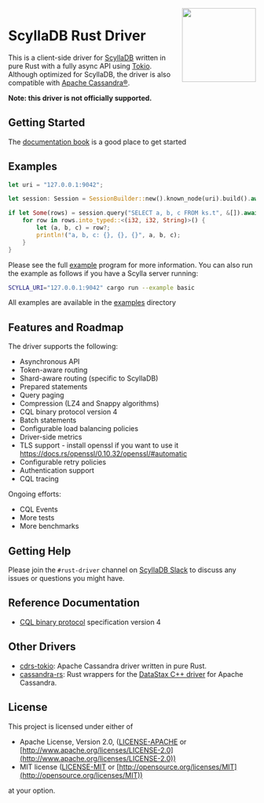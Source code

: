 <img src="assets/monster+rust.png" height="150" align="right">

# ScyllaDB Rust Driver

This is a client-side driver for [ScyllaDB] written in pure Rust with a fully async API using [Tokio].
Although optimized for ScyllaDB, the driver is also compatible with [Apache Cassandra®].

**Note: this driver is not officially supported.**

## Getting Started
The [documentation book](https://cvybhu.github.io/scyllabook/index.html) is a good place to get started

## Examples
```rust
let uri = "127.0.0.1:9042";

let session: Session = SessionBuilder::new().known_node(uri).build().await?;

if let Some(rows) = session.query("SELECT a, b, c FROM ks.t", &[]).await?.rows {
    for row in rows.into_typed::<(i32, i32, String)>() {
        let (a, b, c) = row?;
        println!("a, b, c: {}, {}, {}", a, b, c);
    }
}
```

Please see the full [example](examples/basic.rs) program for more information.
You can also run the example as follows if you have a Scylla server running:

```sh
SCYLLA_URI="127.0.0.1:9042" cargo run --example basic
```

All examples are available in the [examples](examples) directory

## Features and Roadmap

The driver supports the following:

* Asynchronous API
* Token-aware routing
* Shard-aware routing (specific to ScyllaDB)
* Prepared statements
* Query paging
* Compression (LZ4 and Snappy algorithms)
* CQL binary protocol version 4
* Batch statements
* Configurable load balancing policies
* Driver-side metrics
* TLS support - install openssl if you want to use it https://docs.rs/openssl/0.10.32/openssl/#automatic
* Configurable retry policies
* Authentication support
* CQL tracing

Ongoing efforts:
* CQL Events
* More tests
* More benchmarks

## Getting Help

Please join the `#rust-driver` channel on [ScyllaDB Slack] to discuss any issues or questions you might have.

## Reference Documentation

* [CQL binary protocol] specification version 4

## Other Drivers

* [cdrs-tokio]: Apache Cassandra driver written in pure Rust.
* [cassandra-rs]: Rust wrappers for the [DataStax C++ driver] for Apache Cassandra.

## License

This project is licensed under either of

- Apache License, Version 2.0, ([LICENSE-APACHE](LICENSE-APACHE) or [http://www.apache.org/licenses/LICENSE-2.0](http://www.apache.org/licenses/LICENSE-2.0))
- MIT license ([LICENSE-MIT](LICENSE-MIT) or [http://opensource.org/licenses/MIT](http://opensource.org/licenses/MIT))

at your option.

[ScyllaDB Slack]: http://slack.scylladb.com/
[Apache Cassandra®]: https://cassandra.apache.org/
[cdrs-tokio]: https://github.com/krojew/cdrs-tokio
[CQL binary protocol]: https://github.com/apache/cassandra/blob/trunk/doc/native_protocol_v4.spec
[DataStax C++ driver]: https://github.com/datastax/cpp-driver/
[ScyllaDB]: https://www.scylladb.com/
[Tokio]: https://crates.io/crates/tokio
[cassandra-rs]: https://github.com/Metaswitch/cassandra-rs
